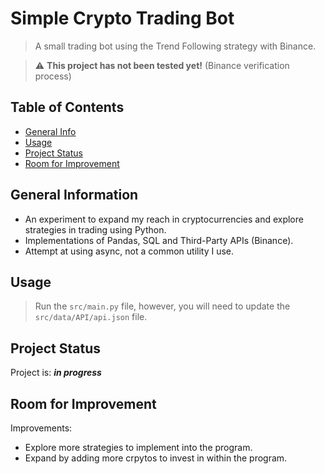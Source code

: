 # Simple Crypto Trading Bot
> A small trading bot using the Trend Following strategy with Binance.

> :warning: **This project has not been tested yet!** (Binance verification process)

## Table of Contents
* [General Info](#general-information)
* [Usage](#usage)
* [Project Status](#project-status)
* [Room for Improvement](#room-for-improvement)


## General Information
- An experiment to expand my reach in cryptocurrencies and explore strategies in trading using Python.
- Implementations of Pandas, SQL and Third-Party APIs (Binance).
- Attempt at using async, not a common utility I use.


## Usage
>Run the `src/main.py` file, however, you will need to update the `src/data/API/api.json` file.


## Project Status
Project is: ___in progress___


## Room for Improvement
Improvements:
- Explore more strategies to implement into the program.
- Expand by adding more crpytos to invest in within the program.